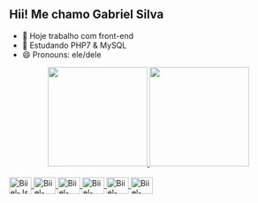 ## Hii! Me chamo Gabriel Silva

- 🔭 Hoje trabalho com front-end
- 🌱 Estudando PHP7 & MySQL
- 😄 Pronouns: ele/dele

<div align="center">
  <a href="https://github.com/biielsn">
  <img height="180em" src="https://github-readme-stats.vercel.app/api?username=biielsn&show_icons=true&theme=dark&include_all_commits=true&count_private=true"/>
  <img height="180em" src="https://github-readme-stats.vercel.app/api/top-langs/?username=biielsn&layout=compact&langs_count=7&theme=dark"/>
</div>
  <div style="display: inline_block"><br>
  <img align="center" alt="Biiel-Js" height="30" width="40" src="https://user-images.githubusercontent.com/108358347/177269869-bf41c7e5-329d-4b83-b5b1-b688dab120e1.svg">
  <img align="center" alt="Biiel-React" height="30" width="40" src="https://user-images.githubusercontent.com/108358347/177270064-ae5f3a87-38c5-43db-a5d0-57be5efefdfa.svg">
  <img align="center" alt="Biiel-HTML" height="30" width="40" src="https://user-images.githubusercontent.com/108358347/177270117-6a89a049-b4b4-4c21-a1ef-1f37ec26961d.svg">
  <img align="center" alt="Biiel-CSS" height="30" width="40" src="https://user-images.githubusercontent.com/108358347/177270200-73d52d97-fb98-4f87-b22b-ccb9d73040cc.svg">
  <img align="center" alt="Biiel-Python" height="30" width="40" src="https://user-images.githubusercontent.com/108358347/177270268-bfcd6a21-bfbf-43a8-b900-65c755910b9d.svg">
  <img align="center" alt="Biiel-Csharp" height="30" width="40" src="https://user-images.githubusercontent.com/108358347/177270301-9619c687-7106-429d-9391-2462bd91fc01.svg">
 </div>
 

  
